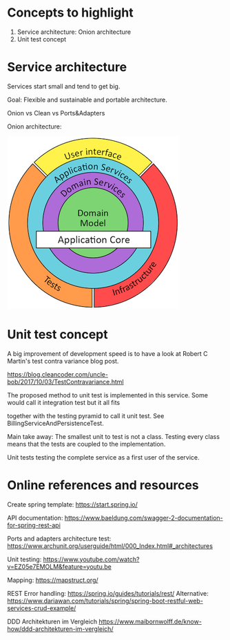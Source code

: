 # Concepts to highlight

1. Service architecture: Onion architecture
2. Unit test concept

# Service architecture
Services start small and tend to get big.

Goal: Flexible and sustainable and portable architecture.

Onion vs Clean vs Ports&Adapters

Onion architecture:

![onionarchitecture](onionarchitecture.png)

# Unit test concept

A big improvement of development speed is to have a look at Robert C Martin's test contra variance blog post.

https://blog.cleancoder.com/uncle-bob/2017/10/03/TestContravariance.html

The proposed method to unit test is implemented in this service. Some would call it integration test but it all fits

together with the testing pyramid to call it unit test. See BillingServiceAndPersistenceTest.

Main take away: The smallest unit to test is not a class. Testing every class means that the tests are coupled to the 
implementation.

Unit tests testing the complete service as a first user of the service.

# Online references and resources
Create spring template: https://start.spring.io/

API documentation: https://www.baeldung.com/swagger-2-documentation-for-spring-rest-api

Ports and adapters architecture test: https://www.archunit.org/userguide/html/000_Index.html#_architectures

Unit testing: https://www.youtube.com/watch?v=EZ05e7EMOLM&feature=youtu.be

Mapping: https://mapstruct.org/

REST Error handling: https://spring.io/guides/tutorials/rest/
Alternative: https://www.dariawan.com/tutorials/spring/spring-boot-restful-web-services-crud-example/

DDD Architekturen im Vergleich https://www.maibornwolff.de/know-how/ddd-architekturen-im-vergleich/